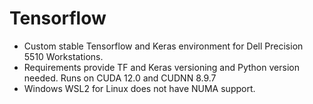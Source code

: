 # Tensorflow 
- Custom stable Tensorflow and Keras environment for Dell Precision 5510 Workstations.
- Requirements provide TF and Keras versioning and Python version needed. Runs on CUDA 12.0 and CUDNN 8.9.7
- Windows WSL2 for Linux does not have NUMA support.
